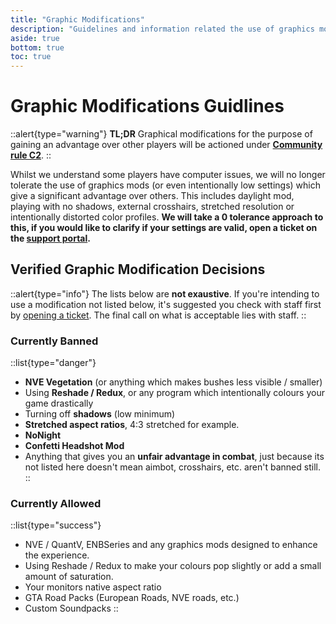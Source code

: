 ```yaml
---
title: "Graphic Modifications"
description: "Guidelines and information related the use of graphics modificiations on FDG"
aside: true
bottom: true
toc: true
---
```


# Graphic Modifications Guidlines

::alert{type="warning"}
**TL;DR** Graphical modifications for the purpose of gaining an advantage over other players will be actioned under **[Community rule C2](/server-docs/rules/community-wide-rules)**.
::

Whilst we understand some players have computer issues, we will no longer tolerate the use of graphics mods (or even intentionally low settings) which give a significant advantage over others. This includes daylight mod, playing with no shadows, external crosshairs, stretched resolution or intentionally distorted color profiles. **We will take a 0 tolerance approach to this, if you would like to clarify if your settings are valid, open a ticket on the [support portal](https://support.fatduckgaming.com).**

## Verified Graphic Modification Decisions

::alert{type="info"}
The lists below are **not exaustive**. If you're intending to use a modification not listed below, it's suggested you check with staff first by [opening a ticket](https://support.fatduckgaming.com). The final call on what is acceptable lies with staff.
::

### Currently Banned

::list{type="danger"}
- **NVE Vegetation** (or anything which makes bushes less visible / smaller)
- Using **Reshade / Redux**, or any program which intentionally colours your game drastically
- Turning off **shadows** (low minimum)
- **Stretched aspect ratios**, 4:3 stretched for example.
- **NoNight**
- **Confetti Headshot Mod**
- Anything that gives you an **unfair advantage in combat**, just because its not listed here doesn't mean aimbot, crosshairs, etc. aren't banned still.
::

### Currently Allowed 

::list{type="success"}

- NVE / QuantV, ENBSeries and any graphics mods designed to enhance the experience.
- Using Reshade / Redux to make your colours pop slightly or add a small amount of  saturation.
- Your monitors native aspect ratio
- GTA Road Packs (European Roads, NVE roads, etc.)
- Custom Soundpacks
::
